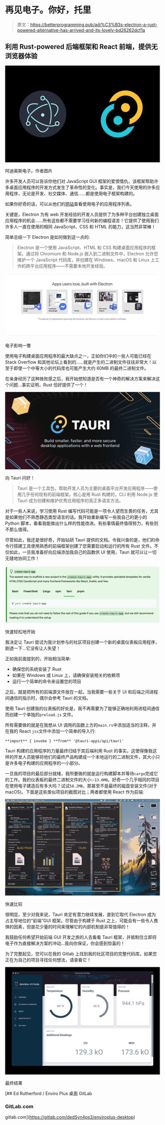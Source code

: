 # 再见电子。你好，托里

> 原文：<https://betterprogramming.pub/adi%C3%B3s-electron-a-rust-powered-alternative-has-arrived-and-its-lovely-bd26262dcf1a>

## 利用 Rust-powered 后端框架和 React 前端，提供无浏览器体验

![](img/4200436e7da5775ec7194def1bd2c781.png)

阿迪奥斯电子。作者图片

许多开发人员可以告诉你他们对 JavaScript GUI 框架的爱恨情仇，该框架帮助许多桌面应用程序的开发方式发生了革命性的变化。事实是，我们今天使用的许多应用程序，无论是开发、社交媒体、通信……都是使用电子框架构建的。

如果你好奇的话，可以从他们的[网站](https://www.electronjs.org/apps)查看使用电子的应用程序列表。

关键是，Electron 为有 web 开发经验的开发人员提供了为多种平台创建独立桌面应用程序的机会……所有这些都不需要学习任何新的编程语言！它提供了使用我们许多人一直在使用的相同 JavaScript、CSS 和 HTML 的能力，这当然非常棒！

简单总结一下 Electron 是如何做到这一点的:

> Electron 是一个使用 JavaScript、HTML 和 CSS 构建桌面应用程序的框架。通过将 Chromium 和 Node.js 嵌入到二进制文件中，Electron 允许您维护一个 JavaScript 代码库，并创建在 Windows、macOS 和 Linux 上工作的跨平台应用程序——不需要本地开发经验。

![](img/9428876555323975ead8581887264b5b.png)

电子影响一瞥

使用电子构建桌面应用程序的最大缺点之一，正如你们中的一些人可能已经在 Stack Overflow 和其他论坛上看到的……就是产生的二进制文件往往非常大！以至于即使一个中等大小的代码库也可能产生大约 60MB 的最终二进制文件。

在亲身经历了这种挫败感之后，我开始想知道是否有一个神奇的解决方案来解决这个问题…事实证明，Rust 恰好提供了一个！

![](img/6adf4236012d48d0461f2d33dbef9c7e.png)

向 Tauri 问好！

> Tauri 是一个工具包，帮助开发人员为主要的桌面平台开发应用程序——使用几乎任何现有的前端框架。核心是用 Rust 构建的，CLI 利用 Node.js 使 Tauri 成为创建和维护优秀应用程序的真正多语言方法。

对于一些人来说，学习使用 Rust 编写代码可能是一项令人望而生畏的任务，尤其是如果他们不熟悉静态类型语言的话。我开始重新编写一些我自己的更小的 Python 脚本，看看我能做出什么样的性能改进。有些事情最终值得努力，有些则不那么值得。

尽管如此，我还是很好奇，开始钻研 Tauri 提供的文档。令我兴奋的是，他们的命令行搭建工具使用熟悉的前端框架创建了您需要启动和运行的所有 Rust 文件。不仅如此，一旦我准备好向后端添加我自己的函数供 UI 使用，Tauri 就可以让一切无缝地协同工作！

![](img/cc5d4be5f811acfde5720edacede083b.png)

快速轻松地开始

我决定让 Tauri 尝试为我计划参与的社区项目创建一个新的桌面仪表板应用程序，剧透一下…它没有让人失望！

正如我前面提到的，开始相当简单:

*   确保您的系统安装了 Rust
*   如果在 Windows 或 Linux 上，请确保安装相关的依赖项
*   运行一个简单的命令来设置您的项目

之后，就是把所有的前端源文件放在一起，当我需要一些关于 UI 和后端之间进程间通信的指示时，偶尔会参考 Tauri 的文档。

使用 Tauri 创建我的仪表板的好处是，我不再需要为了能够正确地利用进程间通信而创建一个单独的`preload.js` 文件。

所有需要做的就是在我想从 UI 调用的函数上方的`main.rs`中添加适当的注释，并在我的 React `jsx`文件中添加一个简单的导入行:

```
**import** { invoke } **from** '@tauri-apps/api/tauri'
```

Tauri 构建的应用程序的力量最终归结于其后端利用 Rust 的事实。这使得像我这样的开发人员能够将他们的最终产品构建成一个本地运行的二进制文件，其大小只是许多电子构建的应用程序的一小部分。

一旦我的项目的最后部分就绪，我所要做的就是运行构建脚本并等待`cargo`完成它的工作。我的仪表板的最终二进制文件的大小:`~13.6MB`。好奇一个几乎相同的项目在使用电子建造后有多大吗？试试`58.2MB`，那甚至不是最终的磁盘安装文件(对于 macOS)。下面是这些类似项目的截图对比；两者都使用 React 作为前端:

![](img/8f65a391aa8978933bf7214f002e3f46.png)

快速比较

很明显，至少对我来说，Tauri 肯定有潜力继续发展，直到它取代 Electron 成为占主导地位的“前端”GUI 框架。尽管由于构建于 Rust 之上，可能会有一些令人畏惧的因素，但是花少量的时间来理解它的内部机制是非常值得的！

我鼓励任何希望开始前端 GUI 开发之旅的人去看看 Tauri 框架，并抵制住立即将电子作为直接解决方案的冲动…我向你保证，你会感到惊喜的！

为了完整起见，您可以在我的 Gitlab 上找到我的社区项目的完整代码库。如果您正在为自己的项目寻找任何想法，请查看它！

![](img/c740547d69a7ba9d8f8cc75bf622424b.png)

最终结果

[](https://gitlab.com/dedSyn4ps3/enviroplus-desktop) [## Ed Rutherford / Enviro Plus 桌面 GitLab

### GitLab.com

gitlab.com](https://gitlab.com/dedSyn4ps3/enviroplus-desktop)